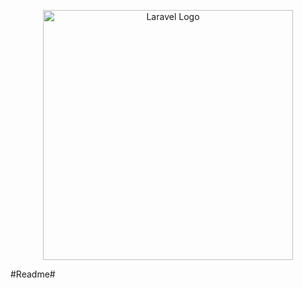 <p align="center"><a href="https://idrawdreams.org" target="_blank"><img src="https://github.com/Dricc-new/idrawdreams/tree/master/public/logo.svg" width="400" alt="Laravel Logo"></a></p>

#Readme#
